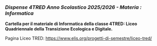 ### *Dispense 4TRED Anno Scolastico 2025/2026 - Materia : Informatica*

**Cartella per il materiale di Informatica della classe 4TRED: Liceo Quadriennale della Transizione Ecologica e Digitale.**

Pagina Liceo TRED: https://www.elis.org/progetti-di-semestre/liceo-tred/